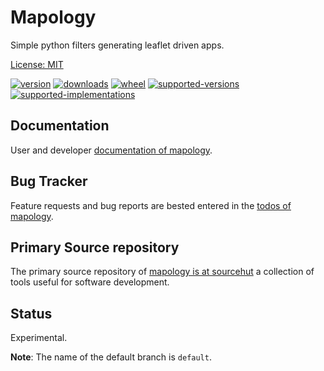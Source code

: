 # Mapology

Simple python filters generating leaflet driven apps.

[License: MIT](https://git.sr.ht/~sthagen/mapology/tree/default/item/LICENSE)

[![version](https://img.shields.io/pypi/v/mapology.svg?style=flat)](https://pypi.python.org/pypi/mapology/)
[![downloads](https://pepy.tech/badge/mapology/month)](https://pepy.tech/project/mapology)
[![wheel](https://img.shields.io/pypi/wheel/mapology.svg?style=flat)](https://pypi.python.org/pypi/mapology/)
[![supported-versions](https://img.shields.io/pypi/pyversions/mapology.svg?style=flat)](https://pypi.python.org/pypi/mapology/)
[![supported-implementations](https://img.shields.io/pypi/implementation/mapology.svg?style=flat)](https://pypi.python.org/pypi/mapology/)

## Documentation

User and developer [documentation of mapology](https://codes.dilettant.life/docs/mapology).

## Bug Tracker

Feature requests and bug reports are bested entered in the [todos of mapology](https://todo.sr.ht/~sthagen/mapology).

## Primary Source repository

The primary source repository of [mapology is at sourcehut](https://git.sr.ht/~sthagen/mapology)
a collection of tools useful for software development.

## Status

Experimental.

**Note**: The name of the default branch is `default`.
